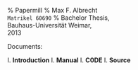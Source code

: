 % Papermill
% Max F. Albrecht \
  `Matrikel 60690` 
% Bachelor Thesis, \
  Bauhaus-Universität Weimar, \
  2013


Documents:

I.  **Introduction**
I.  **Manual**
I.  **C0DE**
I.  **Source**

<!--  -->
